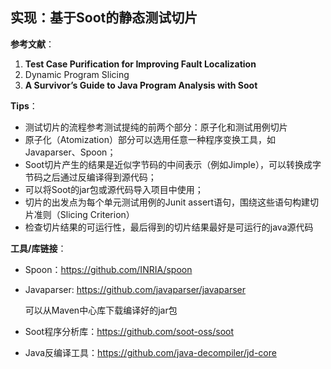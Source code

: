 ## 实现：基于Soot的静态测试切片

**参考文献**：

1. **Test Case Purification for Improving Fault Localization**
2. Dynamic Program Slicing
3. **A Survivor’s Guide to Java Program Analysis with Soot**  

**Tips**：

- 测试切片的流程参考测试提纯的前两个部分：原子化和测试用例切片
- 原子化（Atomization）部分可以选用任意一种程序变换工具，如Javaparser、Spoon；
- Soot切片产生的结果是近似字节码的中间表示（例如Jimple），可以转换成字节码之后通过反编译得到源代码；
- 可以将Soot的jar包或源代码导入项目中使用；
- 切片的出发点为每个单元测试用例的Junit assert语句，围绕这些语句构建切片准则（Slicing Criterion）
- 检查切片结果的可运行性，最后得到的切片结果最好是可运行的java源代码

**工具/库链接**：

- Spoon：https://github.com/INRIA/spoon

- Javaparser: https://github.com/javaparser/javaparser

  可以从Maven中心库下载编译好的jar包

- Soot程序分析库：https://github.com/soot-oss/soot

- Java反编译工具：https://github.com/java-decompiler/jd-core

